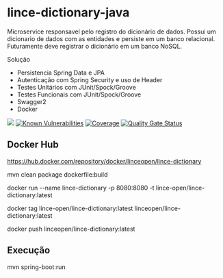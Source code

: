 # lince-dictionary-java

Microservice responsavel pelo registro do dicionário de dados. Possui um dicionario de dados com as entidades e persiste em um banco relacional.
Futuramente deve registrar o dicionário em um banco NoSQL.

Solução

* Persistencia Spring Data e JPA
* Autenticação com Spring Security e uso de Header
* Testes Unitários com JUnit/Spock/Groove
* Testes Funcionais com JUnit/Spock/Groove
* Swagger2
* Docker

![](https://github.com/lince-open/lince-dictionary-java/workflows/Java%20CI/badge.svg)
[![Known Vulnerabilities](https://snyk.io/test/github/lince-open/lince-dictionary-java/badge.svg)](https://snyk.io/test/github/pedrozatta/lince-dictionary-java)
[![Coverage](https://sonarcloud.io/api/project_badges/measure?project=lince-open_lince-dictionary-java&metric=coverage)](https://sonarcloud.io/dashboard?id=lince-open_lince-dictionary-java)
[![Quality Gate Status](https://sonarcloud.io/api/project_badges/measure?project=lince-open_lince-dictionary-java&metric=alert_status)](https://sonarcloud.io/dashboard?id=lince-open_lince-dictionary-java)


## Docker Hub

https://hub.docker.com/repository/docker/linceopen/lince-dictionary

mvn clean package dockerfile:build

docker run  --name lince-dictionary -p 8080:8080 -t lince-open/lince-dictionary:latest

docker tag lince-open/lince-dictionary:latest linceopen/lince-dictionary:latest

docker push linceopen/lince-dictionary:latest


## Execução

mvn spring-boot:run
